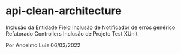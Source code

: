 # api-clean-architecture

Inclusão da Entidade Field
Inclusão de Notificador de erros genérico
Refatorado Controllers
Inclusão de Projeto Test XUnit

Por Ancelmo Luiz
06/03/2022

